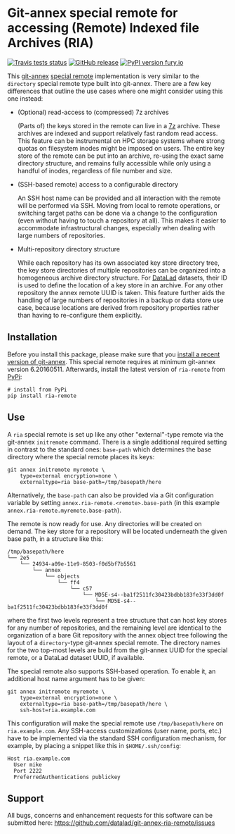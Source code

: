 # Git-annex special remote for accessing (Remote) Indexed file Archives (RIA)

[![Travis tests status](https://secure.travis-ci.org/datalad/git-annex-ria-remote.png?branch=master)](https://travis-ci.org/datalad/git-annex-ria-remote) [![GitHub release](https://img.shields.io/github/release/datalad/git-annex-ria-remote.svg)](https://GitHub.com/datalad/git-annex-ria-remote/releases/) [![PyPI version fury.io](https://badge.fury.io/py/ria-remote.svg)](https://pypi.python.org/pypi/ria-remote/)

This [git-annex](http://git-annex.branchable.com) [special
remote](http://git-annex.branchable.com/special_remotes) implementation is very
similar to the `directory` special remote type built into git-annex. There are
a few key differences that outline the use cases where one might consider using
this one instead:

- (Optional) read-access to (compressed) 7z archives

  (Parts of) the keys stored in the remote can live in a
  [7z](https://www.7-zip.org) archive. These archives are indexed and support
  relatively fast random read access. This feature can be instrumental on
  HPC storage systems where strong quotas on filesystem inodes might be imposed
  on users. The entire key store of the remote can be put into an archive, re-using
  the exact same directory structure, and remains fully accessible while only
  using a handful of inodes, regardless of file number and size.

- (SSH-based remote) access to a configurable directory

  An SSH host name can be provided and all interaction with the remote will be
  performed via SSH. Moving from local to remote operations, or switching target
  paths can be done via a change to the configuration (even without having to touch
  a repository at all). This makes it easier to accommodate infrastructural changes,
  especially when dealing with large numbers of repositories.

- Multi-repository directory structure

  While each repository has its own associated key store directory tree, the
  key store directories of multiple repositories can be organized into a homogeneous
  archive directory structure. For [DataLad](http://datalad.org) datasets, their
  ID is used to define the location of a key store in an archive. For any other
  repository the annex remote UUID is taken. This feature further aids the handling
  of large numbers of repositories in a backup or data store use case, because
  locations are derived from repository properties rather than having to re-configure
  them explicitly.


## Installation

Before you install this package, please make sure that you [install a recent
version of git-annex](https://git-annex.branchable.com/install).  This special
remote requires at minimum git-annex version 6.20160511. Afterwards,
install the latest version of `ria-remote` from
[PyPi](https://pypi.org/project/ria-remote):

    # install from PyPi
    pip install ria-remote


## Use

A `ria` special remote is set up like any other "external"-type remote via the
git-annex `initremote` command. There is a single additional required setting
in contrast to the standard ones: `base-path` which determines the base
directory where the special remote places its keys:

    git annex initremote myremote \
        type=external encryption=none \
        externaltype=ria base-path=/tmp/basepath/here

Alternatively, the `base-path` can also be provided via a Git configuration
variable by setting `annex.ria-remote.<remote>.base-path` (in this example
`annex.ria-remote.myremote.base-path`).

The remote is now ready for use. Any directories will be created on demand.
The key store for a repository will be located underneath the given base path,
in a structure like this:

    /tmp/basepath/here
    └── 2e5
        └── 24934-a09e-11e9-8503-f0d5bf7b5561
            └── annex
                └── objects
                    └── ff4
                        └── c57
                            └── MD5E-s4--ba1f2511fc30423bdbb183fe33f3dd0f
                                └── MD5E-s4--ba1f2511fc30423bdbb183fe33f3dd0f

where the first two levels represent a tree structure that can host key stores
for any number of repositories, and the remaining level are identical to
the organization of a bare Git repository with the annex object tree following
the layout of a `directory`-type git-annex special remote.
The directory names for the two top-most levels are build from the git-annex
UUID for the special remote, or a DataLad dataset UUID, if available.

The special remote also supports SSH-based operation. To enable it, an
additional host name argument has to be given:

    git annex initremote myremote \
        type=external encryption=none \
        externaltype=ria base-path=/tmp/basepath/here \
        ssh-host=ria.example.com

This configuration will make the special remote use `/tmp/basepath/here` on
`ria.example.com`. Any SSH-access customizations (user name, ports, etc.) have
to be implemented via the standard SSH configuration mechanism, for example, by
placing a snippet like this in `$HOME/.ssh/config`:

    Host ria.example.com
      User mike
      Port 2222
      PreferredAuthentications publickey


## Support

All bugs, concerns and enhancement requests for this software can be submitted here:
https://github.com/datalad/git-annex-ria-remote/issues
